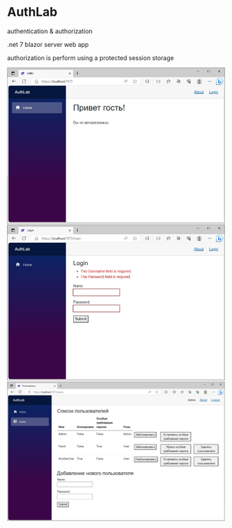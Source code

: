 # AuthLab
authentication &amp; authorization

.net 7 blazor server web app

authorization is perform using a protected session storage

![Home](screenshots/1.jpg)
![Login](screenshots/2.jpg)
![Admin page](screenshots/3.jpg)